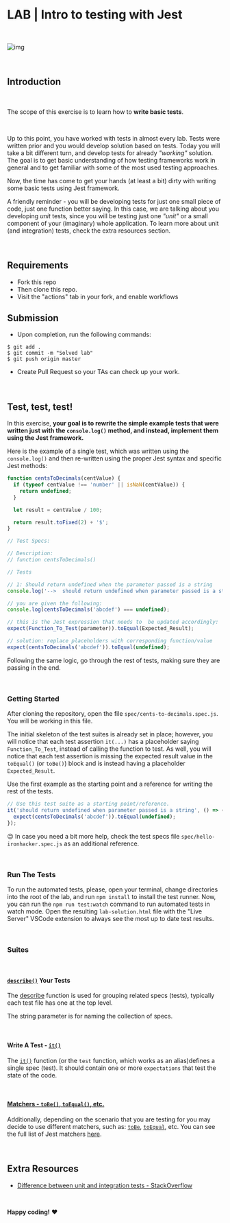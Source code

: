 

# LAB | Intro to testing with Jest

<br>

![img](https://media.giphy.com/media/3o6Mbbs879ozZ9Yic0/giphy.gif)

<br>

## Introduction

<br>

The scope of this exercise is to learn how to **write basic tests**.

<br>

Up to this point, you have worked with tests in almost every lab. Tests were written prior and you would develop solution based on tests. Today you will take a bit different turn, and develop tests for already _"working"_ solution. The goal is to get basic understanding of how testing frameworks work in general and to get familiar with some of the most used testing approaches.

Now, the time has come to get your hands (at least a bit) dirty with writing some basic tests using Jest framework.

A friendly reminder - you will be developing tests for just one small piece of code, just one function better saying. In this case, we are talking about you developing _unit_ tests, since you will be testing just one _"unit"_ or a small component of your (imaginary) whole application. To learn more about unit (and integration) tests, check the extra resources section.

<br>

## Requirements

- Fork this repo
- Then clone this repo.
- Visit the "actions" tab in your fork, and enable workflows

## Submission

- Upon completion, run the following commands:

```shell
$ git add .
$ git commit -m "Solved lab"
$ git push origin master
```

- Create Pull Request so your TAs can check up your work.

<br>

## Test, test, test!

In this exercise, **your goal is to rewrite the simple example tests that were written just with the `console.log()` method, and instead, implement them using the Jest framework.**

Here is the example of a single test, which was written using the `console.log()` and then re-written using the proper Jest syntax and specific Jest methods:

```javascript
function centsToDecimals(centValue) {
  if (typeof centValue !== 'number' || isNaN(centValue)) {
    return undefined;
  }

  let result = centValue / 100;

  return result.toFixed(2) + '$';
}

// Test Specs:

// Description:
// function centsToDecimals()

// Tests

// 1: Should return undefined when the parameter passed is a string
console.log('-->  should return undefined when parameter passed is a string');

// you are given the following:
console.log(centsToDecimals('abcdef') === undefined);

// this is the Jest expression that needs to  be updated accordingly:
expect(Function_To_Test(parameter)).toEqual(Expected_Result);

// solution: replace placeholders with corresponding function/value
expect(centsToDecimals('abcdef')).toEqual(undefined);
```

Following the same logic, go through the rest of tests, making sure they are passing in the end.

<br>

### Getting Started

After cloning the repository, open the file `spec/cents-to-decimals.spec.js`. You will be working in this file.

The initial skeleton of the test suites is already set in place; however, you will notice that each test assertion `it(...)` has a placeholder saying `Function_To_Test`, instead of calling the function to test. As well, you will notice that each test assertion is missing the expected result value in the `toEqual()` (or `toBe()`) block and is instead having a placeholder `Expected_Result`.

Use the first example as the starting point and a reference for writing the rest of the tests.

```js
// Use this test suite as a starting point/reference.
it('should return undefined when parameter passed is a string', () => {
  expect(centsToDecimals('abcdef')).toEqual(undefined);
});
```

:wink: In case you need a bit more help, check the test specs file `spec/hello-ironhacker.spec.js` as an additional reference.

<br>

### Run The Tests

To run the automated tests, please, open your terminal, change directories into the root of the lab, and run `npm install` to install the test runner. Now, you can run the `npm run test:watch` command to run automated tests in watch mode. Open the resulting `lab-solution.html` file with the "Live Server" VSCode extension to always see the most up to date test results.

<br>

### Suites

<br>

#### [`describe()`](https://jestjs.io/docs/api#describename-fn) Your Tests

The [describe](https://jestjs.io/docs/api#describename-fn) function is used for grouping related specs (tests), typically each test file has one at the top level.

The string parameter is for naming the collection of specs.

<br>

#### Write A Test - [`it()`](https://jestjs.io/docs/api#testname-fn-timeout)

The [`it()`](https://jestjs.io/docs/api#testname-fn-timeout) function (or the `test` function, which works as an alias)defines a single spec (test). It should contain one or more `expectations` that test the state of the code.

<br>

#### [Matchers - `toBe()`, `toEqual()`, etc.](https://jestjs.io/docs/expect)

Additionally, depending on the scenario that you are testing for you may decide to use different matchers, such as: [`toBe`](https://jestjs.io/docs/expect#tobevalue), [`toEqual`](https://jestjs.io/docs/expect#toequalvalue), etc.
You can see the full list of Jest matchers [here](https://jestjs.io/docs/expect).

<br>

## Extra Resources

- [Difference between unit and integration tests - StackOverflow](https://stackoverflow.com/questions/5357601/whats-the-difference-between-unit-tests-and-integration-tests)

<br>

**Happy coding!** :heart:

